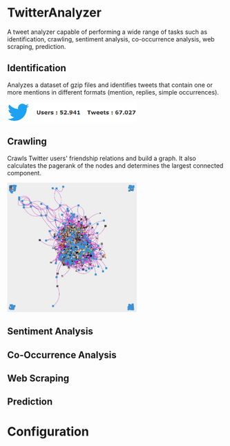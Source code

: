 # TwitterAnalyzer
A tweet analyzer capable of performing a wide range of tasks such as identification, crawling, sentiment analysis, co-occurrence analysis, web scraping, prediction.

## Identification
Analyzes a dataset of gzip files and identifies tweets that contain one or more mentions in different formats (mention, replies, simple occurrences). 

<img src="screen/identification.png?raw=true" width="300"/>

## Crawling
Crawls Twitter users' friendship relations and build a graph. It also calculates the pagerank of the nodes and determines the largest connected component.

<img src="screen/crawling.png?raw=true" width="300"/>

## Sentiment Analysis

## Co-Occurrence Analysis

## Web Scraping

## Prediction

# Configuration
